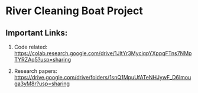 # River Cleaning Boat Project 

## Important Links:

1) Code related:
 https://colab.research.google.com/drive/1JltYr3MyciqpYXppqFTns7NMpTYRZAq5?usp=sharing

2) Research papers:
https://drive.google.com/drive/folders/1snQ1MpuUfATeNHJywF_D6lmouga3yM8r?usp=sharing
